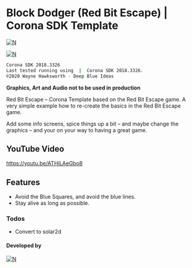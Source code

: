 # Block Dodger (Red Bit Escape) | Corona SDK Template
[![N](https://www.deepblueideas.com/dbiNew2/wp-content/uploads/2015/08/redBit_Icon256.png)](https://www.deepblueideas.com/product/red-bit-escape/)

[![N](https://www.deepblueideas.com/dbiNew2/wp-content/uploads/2015/08/redBit_634x2981.jpg)](https://www.deepblueideas.com/product/red-bit-escape/)

```sh
Corona SDK 2018.3326
Last tested running using  |  Corona SDK 2018.3326.
©2020 Wayne Hawksworth - Deep Blue Ideas
```
**Graphics, Art and Audio not to be used in production**

Red Bit Escape – Corona Template based on the Red Bit Escape game.
A very simple example how to re-create the basics in the Red Bit Escape game.

Add some info screens, spice things up a bit – and maybe change the graphics – and your on your way to having a great game.

## YouTube Video
https://youtu.be/ATHiLAeGbo8

## Features

- Avoid the Blue Squares, and avoid the blue lines.
- Stay alive as long as possible.

### Todos
 - Convert to solar2d

#### Developed by
[![N](https://www.deepblueideas.com/dbiNew2/wp-content/uploads/2014/09/web_logo_5.png)](https://www.deepblueideas.com)
